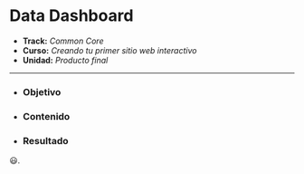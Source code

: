 # **Data Dashboard**

* **Track:** _Common Core_
* **Curso:** _Creando tu primer sitio web interactivo_
* **Unidad:** _Producto final_

***

- ### **Objetivo**

- ### **Contenido**

- ### **Resultado**

 :smiley:.
